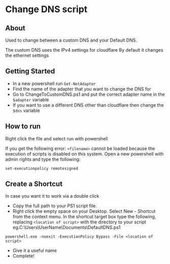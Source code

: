 # Change DNS script

## About

Used to change between a custom DNS and your Default DNS.

The custom DNS uses the IPv4 settings for cloudflare
By default it changes the ethernet settings

## Getting Started

- In a new powershell run `Get-NetAdapter`
- Find the name of the adapter that you want to change the DNS for
- Go to ChangeToCustomDNS.ps1 and put the correct adapter name in the `$adapter` variable
- If you want to use a different DNS other than cloudflare then change the `$dns` variable

## How to run

Right click the file and select run with powershell

If you get the following error: `<filename>` cannot be loaded because the execution of scripts is disabled on this system.
Open a new powershell with admin rights and type the following:

```
set-executionpolicy remotesigned
```

## Create a Shortcut

In case you want it to work via a double click

- Copy the full path to your PS1 script file.
- Right click the empty space on your Desktop. Select New - Shortcut from the context menu.
  In the shortcut target box type the following, replacing `<location of script>` with the directory to your script eg.C:\Users\UserName\Documents\DefaultDNS.ps1

```
powershell.exe -noexit -ExecutionPolicy Bypass -File <location of script>
```

- Give it a useful name
- Complete!

